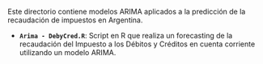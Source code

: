 Este directorio contiene modelos ARIMA aplicados a la predicción de la recaudación de impuestos en Argentina.  

- **`Arima - DebyCred.R`**: Script en R que realiza un forecasting de la recaudación del Impuesto a los Débitos y Créditos en cuenta corriente utilizando un modelo ARIMA.
